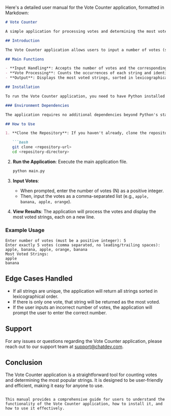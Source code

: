 Here's a detailed user manual for the Vote Counter application, formatted in Markdown:

```markdown
# Vote Counter

A simple application for processing votes and determining the most voted strings.

## Introduction

The Vote Counter application allows users to input a number of votes (strings) and determines which strings received the most votes. The application handles edge cases, such as unique votes or a single vote, and outputs the most voted strings in lexicographical order.

## Main Functions

- **Input Handling**: Accepts the number of votes and the corresponding strings from the user.
- **Vote Processing**: Counts the occurrences of each string and identifies the most voted strings.
- **Output**: Displays the most voted strings, sorted in lexicographical order.

## Installation

To run the Vote Counter application, you need to have Python installed on your system. You can download Python from [python.org](https://www.python.org/downloads/).

### Environment Dependencies

The application requires no additional dependencies beyond Python's standard library. However, if you want to use type hints, ensure you have Python 3.5 or later.

## How to Use

1. **Clone the Repository**: If you haven't already, clone the repository containing the application files.

   ```bash
   git clone <repository-url>
   cd <repository-directory>
   ```

2. **Run the Application**: Execute the main application file.

   ```bash
   python main.py
   ```

3. **Input Votes**:
   - When prompted, enter the number of votes (N) as a positive integer.
   - Then, input the votes as a comma-separated list (e.g., `apple, banana, apple, orange`).

4. **View Results**: The application will process the votes and display the most voted strings, each on a new line.

### Example Usage

```plaintext
Enter number of votes (must be a positive integer): 5
Enter exactly 5 votes (comma separated, no leading/trailing spaces): apple, banana, apple, orange, banana
Most Voted Strings:
apple
banana
```

## Edge Cases Handled

- If all strings are unique, the application will return all strings sorted in lexicographical order.
- If there is only one vote, that string will be returned as the most voted.
- If the user inputs an incorrect number of votes, the application will prompt the user to enter the correct number.

## Support

For any issues or questions regarding the Vote Counter application, please reach out to our support team at [support@chatdev.com](mailto:support@chatdev.com).

## Conclusion

The Vote Counter application is a straightforward tool for counting votes and determining the most popular strings. It is designed to be user-friendly and efficient, making it easy for anyone to use.
```

This manual provides a comprehensive guide for users to understand the functionality of the Vote Counter application, how to install it, and how to use it effectively.